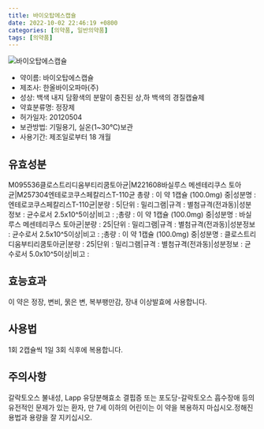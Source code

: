 ```yaml
---
title: 바이오탑에스캡슐
date: 2022-10-02 22:46:19 +0800
categories: [의약품, 일반의약품]
tags: [의약품]
---
```

![바이오탑에스캡슐](https://nedrug.mfds.go.kr/pbp/cmn/itemImageDownload/150852483214400123)

- 약이름: 바이오탑에스캡슐
- 제조사: 한올바이오파마(주)
- 성상: 백색 내지 담황색의 분말이 충진된 상,하 백색의 경질캡슐제
- 약효분류명: 정장제
- 허가일자: 20120504
- 보관방법: 기밀용기, 실온(1~30℃)보관
- 사용기간: 제조일로부터 18 개월
## 유효성분
M095536클로스트리디움부티리쿰토아균|M221608바실루스 메센테리쿠스 토아균|M257304엔테로코쿠스페칼리스T-110균
총량 : 이 약 1캡슐 (100.0mg) 중|성분명 : 엔테로코쿠스페칼리스T-110균|분량 : 5|단위 : 밀리그램|규격 : 별첨규격(전과동)|성분정보 : 균수로서 2.5x10^5이상|비고 : ;총량 : 이 약 1캡슐 (100.0mg) 중|성분명 : 바실루스 메센테리쿠스 토아균|분량 : 25|단위 : 밀리그램|규격 : 별첨규격(전과동)|성분정보 : 균수로서 2.5x10^5이상|비고 : ;총량 : 이 약 1캡슐 (100.0mg) 중|성분명 : 클로스트리디움부티리쿰토아균|분량 : 25|단위 : 밀리그램|규격 : 별첨규격(전과동)|성분정보 : 균수로서 5.0x10^5이상|비고 :
## 효능효과
이 약은 정장, 변비, 묽은 변, 복부팽만감, 장내 이상발효에 사용합니다.
## 사용법
1회 2캡슐씩 1일 3회 식후에 복용합니다.
## 주의사항
갈락토오스 불내성, Lapp 유당분해효소 결핍증 또는 포도당-갈락토오스 흡수장애 등의 유전적인 문제가 있는 환자, 만 7세 이하의 어린이는 이 약을 복용하지 마십시오.정해진 용법과 용량을 잘 지키십시오.
